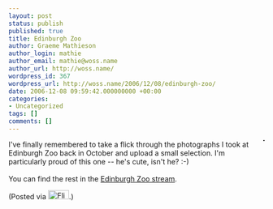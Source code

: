 ```yaml
---
layout: post
status: publish
published: true
title: Edinburgh Zoo
author: Graeme Mathieson
author_login: mathie
author_email: mathie@woss.name
author_url: http://woss.name/
wordpress_id: 367
wordpress_url: http://woss.name/2006/12/08/edinburgh-zoo/
date: 2006-12-08 09:59:42.000000000 +00:00
categories:
- Uncategorized
tags: []
comments: []
---
```

<a href="http://www.flickr.com/photos/mathie/316540675/" title=""><img src="http://static.flickr.com/119/316540675_ea7ed17e47_m.jpg" alt="" class="alignright" style="border: solid 1px #000000; float: right;" /></a>I've finally remembered to take a flick through the photographs I took at Edinburgh Zoo back in October and upload a small selection.  I'm particularly proud of this one -- he's cute, isn't he? :-)<br />
<br />
You can find the rest in the <a href="http://www.flickr.com/photos/mathie/sets/72157594409829049/">Edinburgh Zoo stream</a>.

(Posted via <a href="http://www.flickr.com/"><img alt="Flickr" src="http://www.flickr.com/images/flickr_logo_blog.gif" height="18" width="41" /></a>.)
